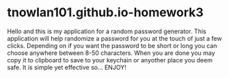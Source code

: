 # tnowlan101.github.io-homework3
 
 Hello and this is my application for a random password generator. 
 This application will help randomize a password for you at the touch of just a few clicks.
 Depending on if you want the password to be short or long you can choose anywhere between 8-50 characters.
 When you are done you may copy it to clipboard to save to your keychain or anyother place you deem safe.
 It is simple yet effective so... ENJOY!


 
